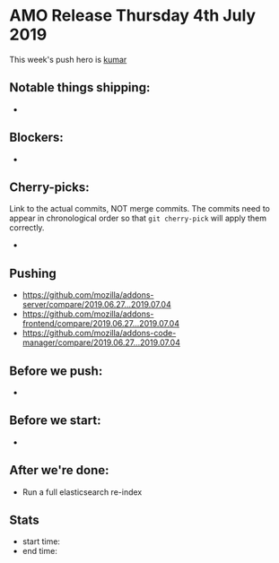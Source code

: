 # AMO Release Thursday 4th July 2019

This week's push hero is [kumar](https://github.com/kumar303)

## Notable things shipping:

*

## Blockers:

*

## Cherry-picks:

Link to the actual commits, NOT merge commits. The commits need to appear
in chronological order so that `git cherry-pick` will apply them correctly.

* 

## Pushing

- https://github.com/mozilla/addons-server/compare/2019.06.27...2019.07.04
- https://github.com/mozilla/addons-frontend/compare/2019.06.27...2019.07.04
- https://github.com/mozilla/addons-code-manager/compare/2019.06.27...2019.07.04

## Before we push:

* 

## Before we start:

*

## After we're done:

* Run a full elasticsearch re-index

## Stats

- start time:
- end time:
